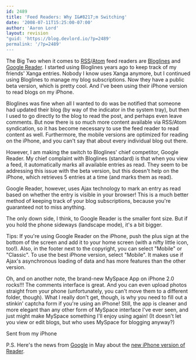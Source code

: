 ```yaml
---
id: 2489
title: 'Feed Readers: Why I&#8217;m Switching'
date: '2008-07-11T15:25:00-07:00'
author: 'Aaron Lord'
layout: revision
"guid: 'https://blog.devlord.io/?p=2489'
permalink: '/?p=2489'
---
```


The Big Two when it comes to <a href="http://en.wikipedia.org/wiki/RSS_%28file_format%29">RSS</a>/<a href="http://en.wikipedia.org/wiki/Atom_%28standard%29">Atom</a> feed readers are <a href="http://www.bloglines.com/">Bloglines</a> and <a href="http://www.google.com/reader/view/#overview-page">Google  Reader</a>. I started using Bloglines years ago to keep track of my  friends' Xanga entries. Nobody I know uses Xanga anymore, but I continued  using Bloglines to manage my blog subscriptions.  Now they have a   public beta version, which is pretty cool.  And I've been using their  iPhone version to read blogs on my iPhone.<p>Bloglines was fine when all I wanted to do was be notified that  someone had updated their blog (by way of the indicator in the system  tray), but then I used to go directly to the blog to read the post,  and perhaps even leave comments. But now there is so much more content  available via RSS/Atom syndication, so it has become necessary to use  the feed reader to read content as well. Furthermore, the mobile  versions are optimized for reading on the iPhone, and you can't say  that about every individual blog out there.</p><p>However, I am making the switch to Bloglines' chief competitor, Google  Reader.  My chief complaint with Bloglines (standard) is that when you  view a feed, it automatically marks all available entries as read.  They seem to be addressing this issue with the beta version, but this  doesn't help on the iPhone, which retrieves 5 entries at a time (and  marks them as read).</p><p>Google Reader, however, uses Ajax technology to mark an entry as read  based on whether the entry is visible in your browser! This is a much  better method of keeping track of your blog subscriptions, because  you're guaranteed not to miss anything.</p><p>The only down side, I think, to Google Reader is the smaller font  size. But if you hold the phone sideways (landscape mode), it's a bit  bigger.</p><p>Tips: If you're using Google Reader on the iPhone, push the plus sign  at the bottom of the screen and add it to your home screen (with a  nifty little icon, too!). Also, in the footer next to the copyright,  you can select "Mobile" or "Classic". To use the best iPhone version,  select "Mobile". It makes use if Ajax's asynchronous loading of data  and has more features than the other version.</p><p>Oh, and on another note, the brand-new MySpace App on iPhone 2.0 rocks!!!  The  comments interface is great. And you can even upload photos straight  from your phone (unfortunately, you can't move them to a different  folder, though). What I really don't get, though, is why you need to  fill out a stinkin' captcha form if you're using an iPhone! Still, the  app is cleaner and more elegant than any other form of MySpace interface I've ever seen, and just might make MySpace something I'll  enjoy using again!  (It doesn't let you view or edit blogs, but who uses MySpace for blogging anyway?)<br /></p><p>Sent from my iPhone</p><p>P.S. Here's the news from <a href="http://googlereader.blogspot.com/2008/05/brand-new-google-reader-for-iphone.html">Google</a> in May about the <a href="http://googlereader.blogspot.com/2008/05/brand-new-google-reader-for-iphone.html">new iPhone version of Reader</a>.</p><div class="blogger-post-footer"></div>